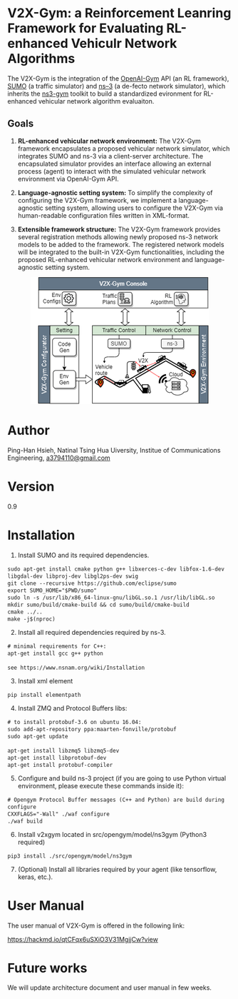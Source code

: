 V2X-Gym: a Reinforcement Leanring Framework for Evaluating RL-enhanced Vehiculr Network Algorithms
============
The V2X-Gym is the integration of the [OpenAI-Gym](https://gym.openai.com/) API (an RL framework), [SUMO](https://github.com/tkn-tub/ns3-gym) (a traffic simulator) and [ns–3](https://www.nsnam.org/) (a de-fecto network simulator), which inherits the [ns3-gym](https://github.com/tkn-tub/ns3-gym) toolkit to build a standardized evironment for RL-enhanced vehicular network algorithm evaluaiton.


## Goals
1. **RL-enhanced vehicular network environment:**
The V2X-Gym framework encapsulates a proposed vehicular network simulator, which integrates SUMO and ns-3 via a client-server architecture. The encapsulated simulator provides an interface allowing an external process (agent) to interact with the simulated vehicular network environment via OpenAI-Gym API. 
2. **Language-agnostic setting system:**
To simplify the complexity of configuring the V2X-Gym framework, we implement a language-agnostic setting system, allowing users to configure the V2X-Gym via human-readable configuration files written in XML-format. 

3. **Extensible framework structure:**
The V2X-Gym framework provides several registration methods allowing newly proposed ns-3 network models to be added to the framework. The registered network models will be integrated to the built-in V2X-Gym functionalities, including the proposed RL-enhanced vehicular network environment and language-agnostic setting system.


<p align="center">
  <img src="V2X-Gym_architecture.png">
</p>


  

Author
========
Ping-Han Hsieh, Natinal Tsing Hua Uiversity, Institue of Communications Engineering, a3794110@gmail.com 

Version
============
0.9

Installation
============

1. Install SUMO and its required dependencies.
```
sudo apt-get install cmake python g++ libxerces-c-dev libfox-1.6-dev libgdal-dev libproj-dev libgl2ps-dev swig
git clone --recursive https://github.com/eclipse/sumo
export SUMO_HOME="$PWD/sumo"
sudo ln -s /usr/lib/x86_64-linux-gnu/libGL.so.1 /usr/lib/libGL.so
mkdir sumo/build/cmake-build && cd sumo/build/cmake-build
cmake ../..
make -j$(nproc)
```

2. Install all required dependencies required by ns-3.
```
# minimal requirements for C++:
apt-get install gcc g++ python

see https://www.nsnam.org/wiki/Installation
```
3. Install xml element
```
pip install elementpath
```

4. Install ZMQ and Protocol Buffers libs:
```
# to install protobuf-3.6 on ubuntu 16.04:
sudo add-apt-repository ppa:maarten-fonville/protobuf
sudo apt-get update

apt-get install libzmq5 libzmq5-dev
apt-get install libprotobuf-dev
apt-get install protobuf-compiler
```
5. Configure and build ns-3 project (if you are going to use Python virtual environment, please execute these commands inside it):
```
# Opengym Protocol Buffer messages (C++ and Python) are build during configure
CXXFLAGS="-Wall" ./waf configure
./waf build
```

6. Install v2xgym located in src/opengym/model/ns3gym (Python3 required)
```
pip3 install ./src/opengym/model/ns3gym
```

7. (Optional) Install all libraries required by your agent (like tensorflow, keras, etc.).

User Manual
========

The user manual of V2X-Gym is offered in the following link:

https://hackmd.io/qtCFqx6uSXiO3V31MgjjCw?view

Future works
========
We will update architecture document and user manual in few weeks.
